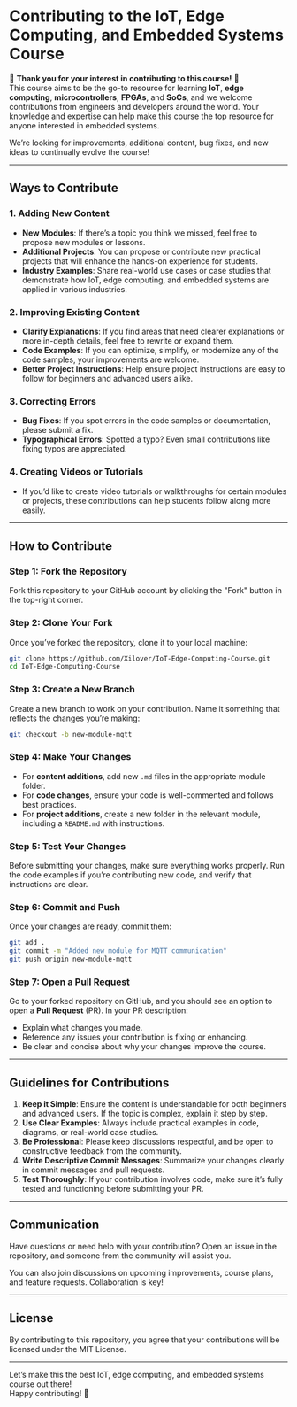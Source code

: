 # Contributing to the IoT, Edge Computing, and Embedded Systems Course

🎉 **Thank you for your interest in contributing to this course!** 🎉  
This course aims to be the go-to resource for learning **IoT**, **edge computing**, **microcontrollers**, **FPGAs**, and **SoCs**, and we welcome contributions from engineers and developers around the world. Your knowledge and expertise can help make this course the top resource for anyone interested in embedded systems.

We’re looking for improvements, additional content, bug fixes, and new ideas to continually evolve the course!

---

## Ways to Contribute

### 1. **Adding New Content**
- **New Modules**: If there’s a topic you think we missed, feel free to propose new modules or lessons.
- **Additional Projects**: You can propose or contribute new practical projects that will enhance the hands-on experience for students.
- **Industry Examples**: Share real-world use cases or case studies that demonstrate how IoT, edge computing, and embedded systems are applied in various industries.

### 2. **Improving Existing Content**
- **Clarify Explanations**: If you find areas that need clearer explanations or more in-depth details, feel free to rewrite or expand them.
- **Code Examples**: If you can optimize, simplify, or modernize any of the code samples, your improvements are welcome.
- **Better Project Instructions**: Help ensure project instructions are easy to follow for beginners and advanced users alike.

### 3. **Correcting Errors**
- **Bug Fixes**: If you spot errors in the code samples or documentation, please submit a fix.
- **Typographical Errors**: Spotted a typo? Even small contributions like fixing typos are appreciated.

### 4. **Creating Videos or Tutorials**
- If you’d like to create video tutorials or walkthroughs for certain modules or projects, these contributions can help students follow along more easily.

---

## How to Contribute

### Step 1: Fork the Repository
Fork this repository to your GitHub account by clicking the "Fork" button in the top-right corner.

### Step 2: Clone Your Fork
Once you’ve forked the repository, clone it to your local machine:

```bash
git clone https://github.com/Xilover/IoT-Edge-Computing-Course.git
cd IoT-Edge-Computing-Course
```

### Step 3: Create a New Branch
Create a new branch to work on your contribution. Name it something that reflects the changes you’re making:

```bash
git checkout -b new-module-mqtt
```

### Step 4: Make Your Changes
- For **content additions**, add new `.md` files in the appropriate module folder.
- For **code changes**, ensure your code is well-commented and follows best practices.
- For **project additions**, create a new folder in the relevant module, including a `README.md` with instructions.

### Step 5: Test Your Changes
Before submitting your changes, make sure everything works properly. Run the code examples if you’re contributing new code, and verify that instructions are clear.

### Step 6: Commit and Push
Once your changes are ready, commit them:

```bash
git add .
git commit -m "Added new module for MQTT communication"
git push origin new-module-mqtt
```

### Step 7: Open a Pull Request
Go to your forked repository on GitHub, and you should see an option to open a **Pull Request** (PR). In your PR description:
- Explain what changes you made.
- Reference any issues your contribution is fixing or enhancing.
- Be clear and concise about why your changes improve the course.

---

## Guidelines for Contributions

1. **Keep it Simple**: Ensure the content is understandable for both beginners and advanced users. If the topic is complex, explain it step by step.
2. **Use Clear Examples**: Always include practical examples in code, diagrams, or real-world case studies.
3. **Be Professional**: Please keep discussions respectful, and be open to constructive feedback from the community.
4. **Write Descriptive Commit Messages**: Summarize your changes clearly in commit messages and pull requests.
5. **Test Thoroughly**: If your contribution involves code, make sure it’s fully tested and functioning before submitting your PR.

---

## Communication

Have questions or need help with your contribution? Open an issue in the repository, and someone from the community will assist you.

You can also join discussions on upcoming improvements, course plans, and feature requests. Collaboration is key!

---

## License

By contributing to this repository, you agree that your contributions will be licensed under the MIT License.

---

Let’s make this the best IoT, edge computing, and embedded systems course out there!  
Happy contributing! 🚀